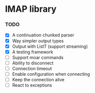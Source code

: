 # IMAP library

### TODO

- [x] A continuation chunked parser
- [x] Way simpler output types
- [x] Output with ListT (support streaming)
- [x] A testing framework
- [ ] Support moar commands
- [ ] Ability to disconnect
- [ ] Connection timeout
- [ ] Enable configuration when connecting
- [ ] Keep the connection alive
- [ ] React to exceptions
